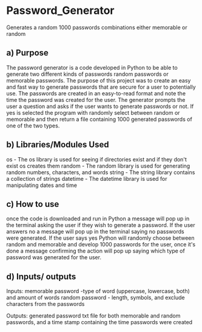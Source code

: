 # Password_Generator
Generates a random 1000 passwords combinations either memorable or random 


## a) Purpose 
The password generator is a code developed in Python to be able to generate two different kinds of passwords random passwords or memorable passwords. The purpose of this project was to create an easy and fast way to generate passwords that are secure for a user to potentially use. The passwords are created in an easy-to-read format and note the time the password was created for the user. The generator prompts the user a question and asks if the user wants to generate passwords or not. If yes is selected the program with randomly select between random or memorable and then return a file containing 1000 generated passwords of one of the two types. 

## b) Libraries/Modules Used 
os - The os library is used for seeing if directories exist and if they don't exist os creates them
random - The random library is used for generating random numbers, characters, and words 
string - The string library contains a collection of strings 
datetime - The datetime library is used for manipulating dates and time 


## c) How to use 
once the code is downloaded and run in Python a message will pop up in the terminal asking the user if they wish to generate a password. If the user answers no a message will pop up in the terminal saying no passwords were generated. If the user says yes Python will randomly choose between random and memorable and develop 1000 passwords for the user, once it's done a message confirming the action will pop up saying which type of password was generated for the user. 


## d) Inputs/ outputs 
Inputs: 
memorable password -type of word (uppercase, lowercase, both) and amount of words 
random password - length, symbols, and exclude characters from the passwords

Outputs: 
generated password txt file for both memorable and random passwords, and a time stamp containing the time passwords were created 

